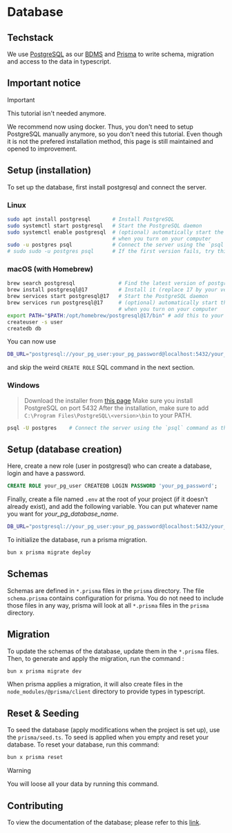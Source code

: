 # Database

## Techstack

We use [PostgreSQL](https://www.postgresql.org/) as our [BDMS](https://en.wikipedia.org/wiki/Database#Database_management_system) and [Prisma](https://www.prisma.io/) to write schema, migration and access to the data in typescript.

## Important notice

> [!IMPORTANT]
> This tutorial isn't needed anymore.
>
> We recommend now using docker. Thus, you don't need to setup PostgreSQL manually anymore, so you don't need this tutorial.
> Even though it is not the prefered installation method, this page is still maintained and opened to improvement.

## Setup (installation)

To set up the database, first install postgresql and connect the server.

### Linux

```bash
sudo apt install postgresql       # Install PostgreSQL
sudo systemctl start postgresql   # Start the PostgreSQL daemon
sudo systemctl enable postgresql  # (optional) automatically start the daemon
                                  # when you turn on your computer
sudo -u postgres psql             # Connect the server using the `psql` command as the `postgres` user
# sudo sudo -u postgres psql      # If the first version fails, try this one
```

### macOS (with Homebrew)

```bash
brew search postgresql              # Find the latest version of postgresql
brew install postgresql@17          # Install it (replace 17 by your version)
brew services start postgresql@17   # Start the PostgreSQL daemon
brew services run postgresql@17     # (optional) automatically start the daemon
                                    # when you turn on your computer
export PATH="$PATH:/opt/homebrew/postgresql@17/bin" # add this to your .bashrc, .zshrc, etc.
createuser -s user
createdb db
```

You can now use

```bash
DB_URL="postgresql://your_pg_user:your_pg_password@localhost:5432/your_pg_database_name?schema=public"
```

and skip the weird `CREATE ROLE` SQL command in the next section.

### Windows

> Download the installer from [this page](https://www.postgresql.org/download/windows/)
> Make sure you install PostgreSQL on port 5432
> After the installation, make sure to add `C:\Program Files\PostgreSQL\<version>\bin` to your PATH.

```bash
psql -U postgres    # Connect the server using the `psql` command as the `postgres` user
```

## Setup (database creation)

Here, create a new role (user in postgresql) who can create a database, login and have a password.

```SQL
CREATE ROLE your_pg_user CREATEDB LOGIN PASSWORD 'your_pg_password';
```

Finally, create a file named `.env` at the root of your project (if it doesn't already exist), and add the following variable. You can put whatever name you want for _your_pg_database_name_.

```bash
DB_URL="postgresql://your_pg_user:your_pg_password@localhost:5432/your_pg_database_name?schema=public"
```

To initialize the database, run a prisma migration.

```bash
bun x prisma migrate deploy
```

## Schemas

Schemas are defined in `*.prisma` files in the `prisma` directory.
The file `schema.prisma` contains configuration for prisma.
You do not need to include those files in any way, prisma will look at all `*.prisma` files in the `prisma` directory.

## Migration

To update the schemas of the database, update them in the `*.prisma` files. Then, to generate and apply the migration, run the command :

```bash
bun x prisma migrate dev
```

When prisma applies a migration, it will also create files in the `node_modules/@prisma/client` directory to provide types in typescript.

## Reset & Seeding

To seed the database (apply modifications when the project is set up), use the `prisma/seed.ts`.
To seed is applied when you empty and reset your database. To reset your database, run this command:

```bash
bun x prisma reset
```

> [!WARNING]
>
> You will loose all your data by running this command.

## Contributing

To view the documentation of the database; please refer to this [link](https://telecom-etude.github.io/jet-centre).

